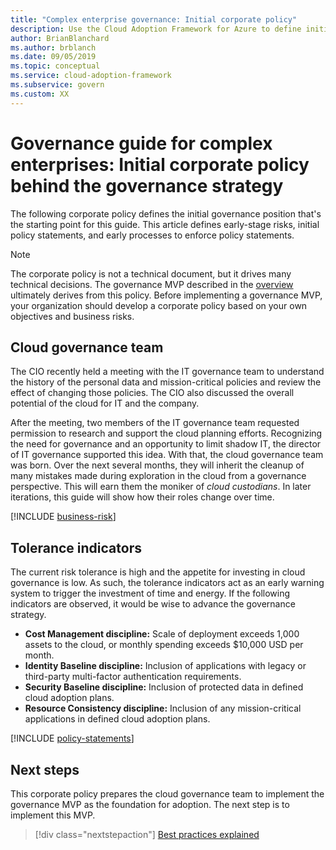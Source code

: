 ```yaml
---
title: "Complex enterprise governance: Initial corporate policy"
description: Use the Cloud Adoption Framework for Azure to define initial complex governance position, early-stage risks, initial policy statements, and early enforcement processes.
author: BrianBlanchard
ms.author: brblanch
ms.date: 09/05/2019
ms.topic: conceptual
ms.service: cloud-adoption-framework
ms.subservice: govern
ms.custom: XX
---
```


# Governance guide for complex enterprises: Initial corporate policy behind the governance strategy

The following corporate policy defines the initial governance position that's the starting point for this guide. This article defines early-stage risks, initial policy statements, and early processes to enforce policy statements.

> [!NOTE]
> The corporate policy is not a technical document, but it drives many technical decisions. The governance MVP described in the [overview](./index.md) ultimately derives from this policy. Before implementing a governance MVP, your organization should develop a corporate policy based on your own objectives and business risks.

## Cloud governance team

The CIO recently held a meeting with the IT governance team to understand the history of the personal data and mission-critical policies and review the effect of changing those policies. The CIO also discussed the overall potential of the cloud for IT and the company.

After the meeting, two members of the IT governance team requested permission to research and support the cloud planning efforts. Recognizing the need for governance and an opportunity to limit shadow IT, the director of IT governance supported this idea. With that, the cloud governance team was born. Over the next several months, they will inherit the cleanup of many mistakes made during exploration in the cloud from a governance perspective. This will earn them the moniker of *cloud custodians*. In later iterations, this guide will show how their roles change over time.

[!INCLUDE [business-risk](../../../../includes/business-risks.md)]

## Tolerance indicators

The current risk tolerance is high and the appetite for investing in cloud governance is low. As such, the tolerance indicators act as an early warning system to trigger the investment of time and energy. If the following indicators are observed, it would be wise to advance the governance strategy.

- **Cost Management discipline:** Scale of deployment exceeds 1,000 assets to the cloud, or monthly spending exceeds $10,000 USD per month.
- **Identity Baseline discipline:** Inclusion of applications with legacy or third-party multi-factor authentication requirements.
- **Security Baseline discipline:** Inclusion of protected data in defined cloud adoption plans.
- **Resource Consistency discipline:** Inclusion of any mission-critical applications in defined cloud adoption plans.

[!INCLUDE [policy-statements](../../../../includes/policy-statements.md)]

## Next steps

This corporate policy prepares the cloud governance team to implement the governance MVP as the foundation for adoption. The next step is to implement this MVP.

> [!div class="nextstepaction"]
> [Best practices explained](./prescriptive-guidance.md)
